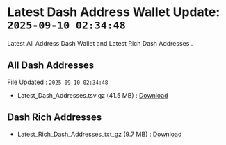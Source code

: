 # Latest Dash Address Wallet Update: `2025-09-10 02:34:48`

Latest All Address Dash Wallet and Latest Rich Dash Addresses .

## All Dash Addresses

File Updated : `2025-09-10 02:34:48`

- Latest_Dash_Addresses.tsv.gz (41.5 MB) : [Download](https://github.com/Pymmdrza/Rich-Address-Wallet/releases/tag/Dash)

## Dash Rich Addresses

- Latest_Rich_Dash_Addresses_txt_gz (9.7 MB) : [Download](https://github.com/Pymmdrza/Rich-Address-Wallet/releases/tag/Dash)
